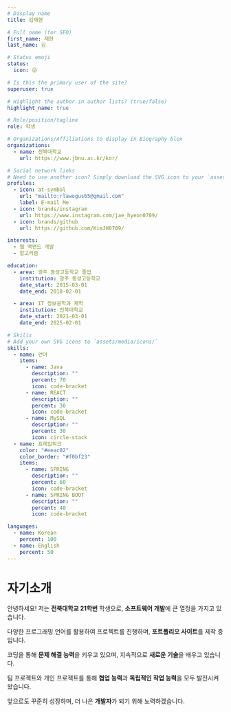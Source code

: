 ```yaml
---
# Display name
title: 김재현

# Full name (for SEO)
first_name: 재현
last_name: 김

# Status emoji
status:
  icon: 😛

# Is this the primary user of the site?
superuser: true

# Highlight the author in author lists? (true/false)
highlight_name: true

# Role/position/tagline
role: 학생

# Organizations/Affiliations to display in Biography blox
organizations:
  - name: 전북대학교
    url: https://www.jbnu.ac.kr/kor/

# Social network links
# Need to use another icon? Simply download the SVG icon to your `assets/media/icons/` folder.
profiles:
  - icon: at-symbol
    url: "mailto:rlawogus65@gmail.com"
    label: E-mail Me
  - icon: brands/instagram
    url: https://www.instagram.com/jae_hyeon0709/
  - icon: brands/github
    url: https://github.com/KimJH0709/

interests:
  - 웹 백앤드 개발
  - 알고리즘

education:
  - area: 광주 동성고등학교 졸업
    institution: 광주 동성고등학교
    date_start: 2015-03-01
    date_end: 2018-02-01

  - area: IT 정보공학과 재학
    institution: 전북대학교
    date_start: 2021-03-01
    date_end: 2025-02-01

# Skills
# Add your own SVG icons to `assets/media/icons/`
skills:
  - name: 언어
    items:
      - name: Java
        description: ""
        percent: 70
        icon: code-bracket
      - name: REACT
        description: ""
        percent: 30
        icon: code-bracket
      - name: MySQL
        description: ""
        percent: 30
        icon: circle-stack
  - name: 프레임워크
    color: "#eeac02"
    color_border: "#f0bf23"
    items:
      - name: SPRING
        description: ""
        percent: 60
        icon: code-bracket
      - name: SPRING BOOT
        description: ""
        percent: 40
        icon: code-bracket

languages:
  - name: Korean
    percent: 100
  - name: English
    percent: 50
---
```


# 자기소개

안녕하세요! 저는 **전북대학교 21학번** 학생으로, **소프트웨어 개발**에 큰 열정을 가지고 있습니다.

다양한 프로그래밍 언어를 활용하여 프로젝트를 진행하며, **포트폴리오 사이트**를 제작 중입니다.

코딩을 통해 **문제 해결 능력**을 키우고 있으며, 지속적으로 **새로운 기술**을 배우고 있습니다.

팀 프로젝트와 개인 프로젝트를 통해 **협업 능력**과 **독립적인 작업 능력**을 모두 발전시켜 왔습니다.

앞으로도 꾸준히 성장하며, 더 나은 **개발자**가 되기 위해 노력하겠습니다.
